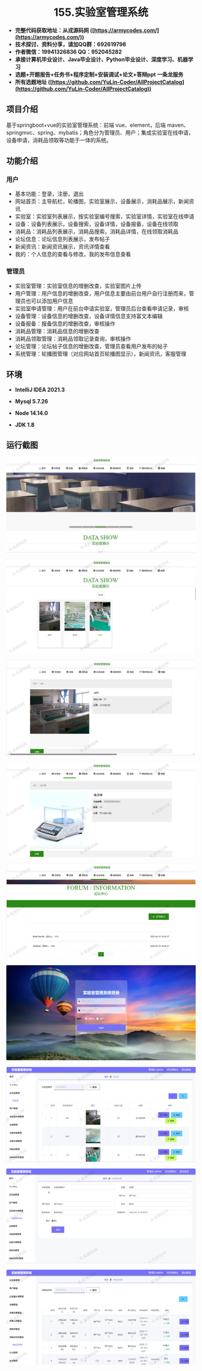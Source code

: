 <p><h1 align="center">155.实验室管理系统</h1></p>

- <b>完整代码获取地址：从戎源码网 ([https://armycodes.com/](https://armycodes.com/))</b>
- <b>技术探讨、资料分享，请加QQ群：692619798</b> 
- <b>作者微信：19941326836  QQ：952045282</b> 
- <b>承接计算机毕业设计、Java毕业设计、Python毕业设计、深度学习、机器学习</b>
- <b>选题+开题报告+任务书+程序定制+安装调试+论文+答辩ppt 一条龙服务</b>
- <b>所有选题地址 ([https://github.com/YuLin-Coder/AllProjectCatalog](https://github.com/YuLin-Coder/AllProjectCatalog)) </b>

## 项目介绍
基于springboot+vue的实验室管理系统：前端 vue、element，后端 maven、springmvc、spring、mybatis；角色分为管理员、用户；集成实验室在线申请，设备申请，消耗品领取等功能于一体的系统。

## 功能介绍

### 用户

- 基本功能：登录，注册，退出
- 网站首页：主导航栏，轮播图，实验室展示，设备展示，消耗品展示，新闻资讯
- 实验室：实验室列表展示，按实验室编号搜索，实验室详情，实验室在线申请
- 设备：设备列表展示，设备搜索，设备详情，设备报备，设备在线领取
- 消耗品：消耗品列表展示，消耗品搜索，消耗品详情，在线领取消耗品
- 论坛信息：论坛信息列表展示，发布帖子
- 新闻资讯：新闻资讯展示，资讯详情查看
- 我的：个人信息的查看与修改，我的发布信息查看

### 管理员

- 实验室管理：实验室信息的增删改查，实验室图片上传
- 用户管理：用户信息的增删改查，用户信息主要由前台用户自行注册而来，管理员也可以添加用户信息
- 实验室申请管理：用户在前台申请实验室，管理员后台查看申请记录，审核
- 设备管理：设备信息的增删改查，设备详情信息支持富文本编辑
- 设备报备：报备信息的增删改查，审核操作
- 消耗品管理：消耗品信息的增删改查
- 消耗品领取管理：消耗品领取记录查询，审核操作
- 论坛管理：论坛帖子信息的增删改查，管理员查看用户发布的帖子
- 系统管理：轮播图管理（对应网站首页轮播图显示），新闻资讯，客服管理

## 环境

- <b>IntelliJ IDEA 2021.3</b>

- <b>Mysql 5.7.26</b>

- <b>Node 14.14.0</b>

- <b>JDK 1.8</b>

## 运行截图
![](screenshot/1.png)

![](screenshot/2.png)

![](screenshot/3.png)

![](screenshot/4.png)

![](screenshot/5.png)

![](screenshot/6.png)

![](screenshot/7.png)

![](screenshot/8.png)

![](screenshot/9.png)
